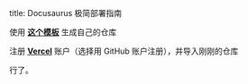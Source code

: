 title: Docusaurus 极简部署指南

使用 [**这个模板**](https://github.com/linyuxuanlin/Docusaurus-Vercel) 生成自己的仓库

注册 [**Vercel**](https://Vercel.com) 账户（选择用 GitHub 账户注册），并导入刚刚的仓库

行了。

<br />

<br />
